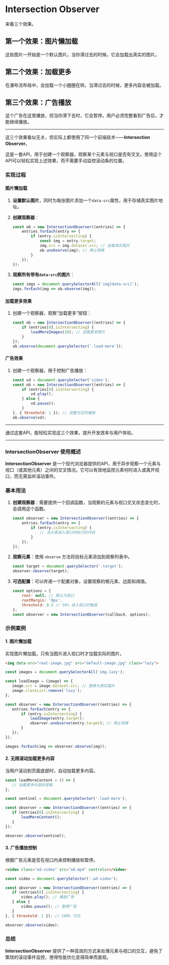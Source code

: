 # Intersection Observer

来看三个效果。

## 第一个效果：图片懒加载

这些图片一开始是一个默认图片。当你滑过去的时候，它会加载出真实的图片。

## 第二个效果：加载更多

在瀑布流布局中，会加载一个小圈圈在转。当滑过去的时候，更多内容会被加载。

## 第三个效果：广告播放

这个广告在这里播放，但当你滑下去时，它会暂停。用户必须完整看到广告后，才能继续播放。

---

这三个效果看似无关，但实际上都使用了同一个前端技术——**Intersection Observer**。

这是一套API，用于创建一个观察器，观察某个元素与视口是否有交叉。使用这个API可以轻松实现上述效果，而不需要手动监控滚动条的位置。

### 实现过程

#### 图片懒加载

1. **设置默认图片**，同时为每张图片添加一个`data-src`属性，用于存储真实图片地址。
2. **创建观察器**：

   ```js
   const ob = new IntersectionObserver((entries) => {
       entries.forEach(entry => {
           if (entry.isIntersecting) {
               const img = entry.target;
               img.src = img.dataset.src; // 加载真实图片
               ob.unobserve(img); // 停止观察
           }
       });
   });
   ```

3. **观察所有带有`data-src`的图片**：

   ```js
   const imgs = document.querySelectorAll('img[data-src]');
   imgs.forEach(img => ob.observe(img));
   ```

#### 加载更多效果

1. 创建一个观察器，观察“加载更多”按钮：

   ```js
   const ob = new IntersectionObserver((entries) => {
       if (entries[0].isIntersecting) {
           loadMoreImages(10); // 加载更多图片
       }
   });
   ob.observe(document.querySelector('.load-more'));
   ```

#### 广告效果

1. 创建一个观察器，用于控制广告播放：

   ```js
   const vd = document.querySelector('video');
   const ob = new IntersectionObserver((entries) => {
       if (entries[0].isIntersecting) {
           vd.play();
       } else {
           vd.pause();
       }
   }, { threshold: 1 }); // 完整可见时播放
   ob.observe(vd);
   ```

---

通过这套API，能轻松实现这三个效果，提升开发效率与用户体验。


----

### IntersectionObserver 使用概述

**IntersectionObserver** 是一个现代浏览器提供的API，用于异步观察一个元素与视口（或其他元素）之间的交叉情况。它可以有效地监控元素何时进入或离开视口，而无需监听滚动事件。

### 基本用法

1. **创建观察器**：需要提供一个回调函数，当观察的元素与视口交叉状态变化时，会调用这个函数。

   ```javascript
   const observer = new IntersectionObserver((entries) => {
       entries.forEach(entry => {
           if (entry.isIntersecting) {
               // 当元素进入视口时执行的代码
           }
       });
   });
   ```

2. **观察元素**：使用 `observe` 方法将目标元素添加到观察列表中。

   ```javascript
   const target = document.querySelector('.target');
   observer.observe(target);
   ```

3. **可选配置**：可以传递一个配置对象，设置观察的根元素、边距和阈值。

   ```javascript
   const options = {
       root: null, // 默认为视口
       rootMargin: '0px',
       threshold: 0.5 // 50% 进入视口时触发
   };
   const observer = new IntersectionObserver(callback, options);
   ```

### 示例案例

#### 1. 图片懒加载

实现图片懒加载，只有当图片进入视口时才加载实际的图片。

```html
<img data-src="real-image.jpg" src="default-image.jpg" class="lazy">
```

```javascript
const images = document.querySelectorAll('img.lazy');

const loadImage = (image) => {
   image.src = image.dataset.src; // 替换为真实图片
   image.classList.remove('lazy');
};

const observer = new IntersectionObserver((entries) => {
   entries.forEach(entry => {
       if (entry.isIntersecting) {
           loadImage(entry.target);
           observer.unobserve(entry.target); // 停止观察
       }
   });
});

images.forEach(img => observer.observe(img));
```

#### 2. 无限滚动加载更多内容

当用户滚动到页面底部时，自动加载更多内容。

```javascript
const loadMoreContent = () => {
   // 加载更多内容的逻辑
};

const sentinel = document.querySelector('.load-more');

const observer = new IntersectionObserver((entries) => {
   if (entries[0].isIntersecting) {
       loadMoreContent();
   }
});

observer.observe(sentinel);
```

#### 3. 广告播放控制

根据广告元素是否在视口内来控制播放和暂停。

```html
<video class="ad-video" src="ad.mp4" controls></video>
```

```javascript
const video = document.querySelector('.ad-video');

const observer = new IntersectionObserver((entries) => {
   if (entries[0].isIntersecting) {
       video.play(); // 播放广告
   } else {
       video.pause(); // 暂停广告
   }
}, { threshold: 1 }); // 100% 可见

observer.observe(video);
```

### 总结

**IntersectionObserver** 提供了一种高效的方式来处理元素与视口的交互，避免了繁琐的滚动事件监控，使得性能优化变得简单而直观。